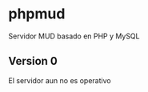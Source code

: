 # phpmud
Servidor MUD basado en PHP y MySQL

Version 0
---------------------------------
El servidor aun no es operativo
